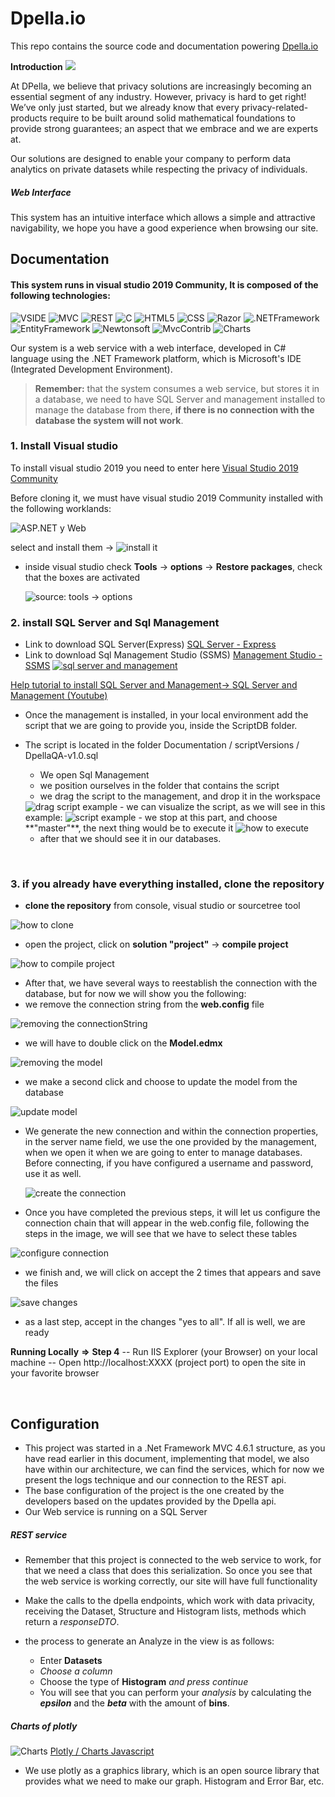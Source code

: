 # Dpella.io
This repo contains the source code and documentation powering [Dpella.io](https://www.dpella.io/ "Dpella.io")

 **Introduction**  ![](https://img.shields.io/badge/Dpella.io-Demo-success)
 
At DPella, we believe that privacy solutions are increasingly becoming an essential segment of any industry. However, privacy is hard to get right! We’ve only just started, but we already know that every privacy-related-products require to be built around solid mathematical foundations to provide strong guarantees; an aspect that we embrace and we are experts at.

Our solutions are designed to enable your company to perform data analytics on private datasets while respecting the privacy of individuals.

##### Web Interface 
This system has an intuitive interface which allows a simple and attractive navigability, we hope you have a good experience when browsing our site.

## Documentation

#### This system runs in visual studio 2019 Community, It is composed of the following technologies:

 ![VSIDE](https://img.shields.io/badge/Visual%20Studio%202019-IDE%20Community-inactive)
 ![MVC](https://img.shields.io/badge/MVC-architecture%20pattern-success)
 ![REST](https://img.shields.io/badge/Service%20REST-Web%20Api-success)
 ![C](https://img.shields.io/badge/C%23-Backend-green)
 ![HTML5](https://img.shields.io/badge/HTML5-HiperText%20Markup%20language-informational)
 ![CSS](https://img.shields.io/badge/CSS-styles-9cf)
 ![Razor](https://img.shields.io/badge/Razor-Markup%20syntax-blue)
 ![.NETFramework](https://img.shields.io/badge/.Net%20Framework%204.6.1-Developer%20Pack-informational)
 ![EntityFramework](https://img.shields.io/badge/Entity%20Framework-6.x-blue) 
 ![Newtonsoft](https://img.shields.io/badge/Newtonsoft%20JSON-12.0.3-blue)
 ![MvcContrib](https://img.shields.io/badge/MvcContrib-2.0.95-blue)
 ![Charts](https://img.shields.io/badge/plotly.com%2Fjavascript-Charts-blue)

Our system is a web service with a web interface, developed in C# language using the .NET Framework platform, which is Microsoft's IDE (Integrated Development Environment).

> **Remember:** that the system consumes a web service, but stores it in a database, we need to have SQL Server and management installed to manage the database from there, **if there is no connection with the database the system will not work**.

### 1. Install Visual studio 

To install visual studio 2019 you need to enter here  [Visual Studio 2019 Community](https://visualstudio.microsoft.com/es/thank-you-downloading-visual-studio/?sku=Community&rel=16 "Visual Studio 2019 Community")

Before cloning it, we must have visual studio 2019 Community installed with the following worklands:

<img src="https://i.imgur.com/OSVH976.png" title="ASP.NET y Web" />

select and install them -> <img src="https://i.imgur.com/BO7MRVn.png" title="install it" />

 - inside visual studio check **Tools** -> **options** -> **Restore packages**, check that the boxes are activated
 
   <img src="https://i.imgur.com/Fx9kIwV.png" title="source: tools -> options" />

### 2. install SQL Server and Sql Management
- Link to download SQL Server(Express) [SQL Server - Express](https://www.microsoft.com/es-es/sql-server/sql-server-downloads "SQL Server - Express")
- Link to download Sql Management Studio (SSMS) [Management Studio - SSMS](https://docs.microsoft.com/en-us/sql/ssms/download-sql-server-management-studio-ssms?view=sql-server-ver15 "SSMS")
<a href="https://imgur.com/wyhD42q"><img src="https://i.imgur.com/wyhD42q.png" title="sql server and management" />

 Help tutorial to install SQL Server and Management-> [SQL Server and Management (Youtube)](https://www.youtube.com/watch?v=RvMthhog1H4 "help tutorial to install SQL Server and Management")
 - Once the management is installed, in your local environment add the script that we are going to provide you, inside the ScriptDB folder.
 - The script is located in the folder Documentation / scriptVersions / DpellaQA-v1.0.sql
   - We open Sql Management
   - we position ourselves in the folder that contains the script
   - we drag the script to the management, and drop it in the workspace
   
   <img src="https://i.imgur.com/m8KmEBF.png" title="drag script example" />
   - we can visualize the script, as we will see in this example:
   
   <img src="https://i.imgur.com/Z5PnB8D.png" title="script example" />
   - we stop at this part, and choose **"master"**, the next thing would be to execute it
   
   <img src="https://i.imgur.com/UfTFnL7.png" title="how to execute" />
   
   - after that we should see it in our databases.
   
<br>

### 3. if you already have everything installed,  clone the repository

- **clone the repository** from console, visual studio or sourcetree tool
<img src="https://i.imgur.com/DkUcNGN.png" title="how to clone" />

- open the project, click on **solution "project"** -> **compile project**

<img src="https://i.imgur.com/M1w7oUS.png" title="how to compile project" />

- After that, we have several ways to reestablish the connection with the database, but for now we will show you the following:
 - we remove the connection string from the **web.config** file
  
  <img src="https://i.imgur.com/HHzAGUr.png" title="removing the connectionString" />
  
 - we will have to double click on the **Model.edmx**
  
  <img src="https://i.imgur.com/cuHufQ1.png" title="removing the model" />
  
 - we make a second click and choose to update the model from the database
  
  <img src="https://i.imgur.com/CEmRmEj.png" title="update model" />
  
 - We generate the new connection and within the connection properties, in the server name field, we use the one provided by the management, when we open it when we are going to enter to manage databases. Before connecting, if you have configured a username and password, use it as well.
  
   <img src="https://i.imgur.com/yMga7T7.png" title="create the connection" />
   
  - Once you have completed the previous steps, it will let us configure the connection chain that will appear in the web.config file, following the steps in the image, we will see that we have to select these tables
   
   <img src="https://i.imgur.com/zN2CtIa.png" title="configure connection" />
   
  - we finish and, we will click on accept the 2 times that appears and save the files
   
  <img src="https://i.imgur.com/PdMHslN.png" title="save changes" />

- as a last step, accept in the changes "yes to all". If all is well, we are ready

**Running Locally**  **=>** **Step 4**
-- Run IIS Explorer (your Browser) on your local machine
-- Open http://localhost:XXXX (project port) to open the site in your favorite browser

<br>

## Configuration

- This project was started in a .Net Framework MVC 4.6.1 structure, as you have read earlier in this document, implementing that model, we also have within our architecture, we can find the services, which for now we present the logs technique and our connection to the REST api.
- The base configuration of the project is the one created by the developers based on the updates provided by the Dpella api.
- Our Web service is running on a SQL Server

##### REST service
- Remember that this project is connected to the web service to work, for that we need a class that does this serialization. So once you see that the web service is working correctly, our site will have full functionality
- Make the calls to the dpella endpoints, which work with data privacity, receiving the Dataset, Structure and Histogram lists, methods which return a *responseDTO*.

- the process to generate an Analyze in the view is as follows:
  - Enter **Datasets**
  - *Choose a column*
  - Choose the type of **Histogram** *and press continue*
  - You will see that you can perform your *analysis* by calculating the ***epsilon*** and the ***beta*** with the amount of **bins**.

##### Charts of plotly 
![Charts](https://img.shields.io/badge/plotly.com%2Fjavascript-Charts-9cf) [Plotly / Charts Javascript](https://plotly.com/javascript/error-bars/#horizontal-error-bars "Plotly / Charts Javascript")
- We use plotly as a graphics library, which is an open source library that provides what we need to make our graph. Histogram and Error Bar, etc.
